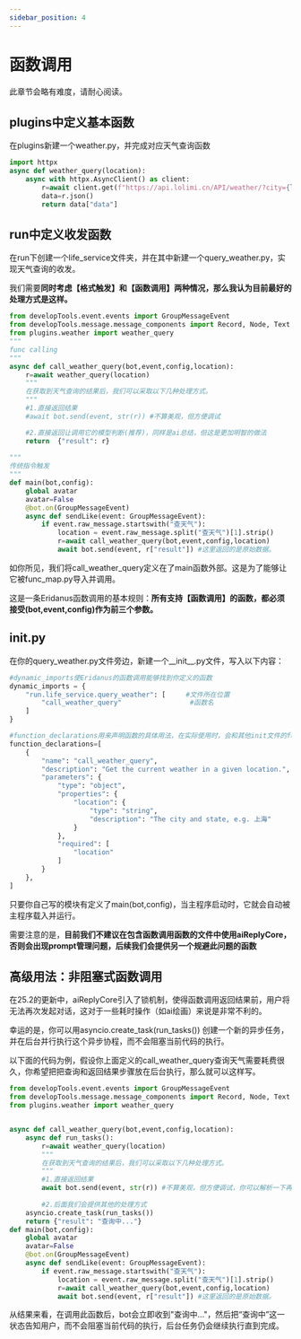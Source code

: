 ```yaml
---
sidebar_position: 4
---
```

# 函数调用
此章节会略有难度，请耐心阅读。
## plugins中定义基本函数
在plugins新建一个weather.py，并完成对应天气查询函数
```python
import httpx
async def weather_query(location):
    async with httpx.AsyncClient() as client:
        r=await client.get(f"https://api.lolimi.cn/API/weather/?city={location}")
        data=r.json()
        return data["data"]
```
## run中定义收发函数
在run下创建一个life_service文件夹，并在其中新建一个query_weather.py，实现天气查询的收发。

我们需要**同时考虑【格式触发】和【函数调用】两种情况，那么我认为目前最好的处理方式是这样。**
```python
from developTools.event.events import GroupMessageEvent
from developTools.message.message_components import Record, Node, Text
from plugins.weather import weather_query
"""
func calling
"""
async def call_weather_query(bot,event,config,location):
    r=await weather_query(location)
    """
    在获取到天气查询的结果后，我们可以采取以下几种处理方式。
    """
    #1.直接返回结果
    #await bot.send(event, str(r)) #不算美观，但方便调试

    #2.直接返回让调用它的模型判断(推荐)，同样是ai总结，但这是更加明智的做法
    return  {"result": r}
    
"""
传统指令触发
"""
def main(bot,config):
    global avatar
    avatar=False
    @bot.on(GroupMessageEvent)
    async def sendLike(event: GroupMessageEvent):
        if event.raw_message.startswith("查天气"):
            location = event.raw_message.split("查天气")[1].strip()
            r=await call_weather_query(bot,event,config,location)
            await bot.send(event, r["result"]) #这里返回的是原始数据。
```
如你所见，我们将call_weather_query定义在了main函数外部。这是为了能够让它被func_map.py导入并调用。

这是一条Eridanus函数调用的基本规则：**所有支持【函数调用】的函数，都必须接受(bot,event,config)作为前三个参数。**

## __init__.py
在你的query_weather.py文件旁边，新建一个__init__.py文件，写入以下内容：
```python
#dynamic_imports使Eridanus的函数调用能够找到你定义的函数
dynamic_imports = {
    "run.life_service.query_weather": [     #文件所在位置
        "call_weather_query"                 #函数名
    ]
}

#function_declarations用来声明函数的具体用法，在实际使用时，会和其他init文件的function_declarations合并为一个function_declarations。
function_declarations=[
    {
        "name": "call_weather_query",
        "description": "Get the current weather in a given location.",
        "parameters": {
            "type": "object",
            "properties": {
                "location": {
                    "type": "string",
                    "description": "The city and state, e.g. 上海"
                }
            },
            "required": [
                "location"
            ]
        }
    },
]
```
只要你自己写的模块有定义了main(bot,config)，当主程序启动时，它就会自动被主程序载入并运行。

需要注意的是，**目前我们不建议在包含函数调用函数的文件中使用aiReplyCore，否则会出现prompt管理问题，后续我们会提供另一个规避此问题的函数**
## 高级用法：非阻塞式函数调用
在25.2的更新中，aiReplyCore引入了锁机制，使得函数调用返回结果前，用户将无法再次发起对话，这对于一些耗时操作（如ai绘画）来说是非常不利的。

幸运的是，你可以用asyncio.create_task(run_tasks()) 创建一个新的异步任务，并在后台并行执行这个异步协程，而不会阻塞当前代码的执行。

以下面的代码为例，假设你上面定义的call_weather_query查询天气需要耗费很久，你希望把把查询和返回结果步骤放在后台执行，那么就可以这样写。
```python
from developTools.event.events import GroupMessageEvent
from developTools.message.message_components import Record, Node, Text
from plugins.weather import weather_query


async def call_weather_query(bot,event,config,location):
    async def run_tasks():
        r=await weather_query(location)
        """
        在获取到天气查询的结果后，我们可以采取以下几种处理方式。
        """
        #1.直接返回结果
        await bot.send(event, str(r)) #不算美观，但方便调试，你可以解析一下再发送给用户
    
        #2.后面我们会提供其他的处理方式
    asyncio.create_task(run_tasks())
    return {"result": "查询中..."}  
def main(bot,config):
    global avatar
    avatar=False
    @bot.on(GroupMessageEvent)
    async def sendLike(event: GroupMessageEvent):
        if event.raw_message.startswith("查天气"):
            location = event.raw_message.split("查天气")[1].strip()
            r=await call_weather_query(bot,event,config,location)
            await bot.send(event, r["result"]) #这里返回的是原始数据。
```
从结果来看，在调用此函数后，bot会立即收到"查询中..."，然后把“查询中”这一状态告知用户，而不会阻塞当前代码的执行，后台任务仍会继续执行直到完成。
